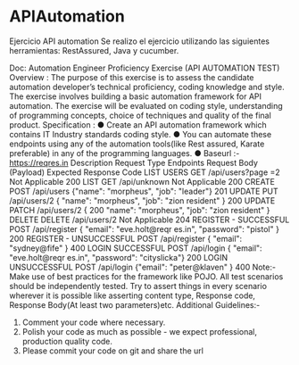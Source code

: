 # APIAutomation
Ejercicio API automation
Se realizo el ejercicio utilizando las siguientes herramientas:
RestAssured, Java y cucumber.

Doc:
Automation Engineer Proficiency Exercise
(API AUTOMATION TEST)
Overview :
The purpose of this exercise is to assess the candidate automation
developer’s technical proficiency, coding knowledge and style. The
exercise involves building a basic automation framework for API
automation. The exercise will be evaluated on coding style,
understanding of programming concepts, choice of techniques and
quality of the final product.
Specification :
● Create an API automation framework which contains IT Industry
standards coding style.
● You can automate these endpoints using any of the automation
tools(like Rest assured, Karate preferable) in any of the
programming languages.
● Baseurl :- https://reqres.in
Description Request
Type
Endpoints Request
Body
(Payload)
Expected
Response
Code
LIST USERS GET /api/users?page
=2
Not Applicable 200
LIST <RESOURCE> GET /api/unknown Not Applicable 200
CREATE POST /api/users {"name":
"morpheus",
"job":
"leader"}
201
UPDATE PUT /api/users/2 {
"name":
"morpheus",
"job":
"zion
resident"
}
200
UPDATE PATCH /api/users/2 { 200
"name":
"morpheus",
"job":
"zion
resident"
}
DELETE DELETE /api/users/2 Not Applicable 204
REGISTER -
SUCCESSFUL
POST /api/register {
"email":
"eve.holt@reqr
es.in",
"password":
"pistol"
}
200
REGISTER -
UNSUCCESSFUL
POST /api/register {
"email":
"sydney@fife"
}
400
LOGIN SUCCESSFUL POST /api/login
{ "email":
"eve.holt@reqr
es.in",
"password":
"cityslicka"}
200
LOGIN
UNSUCCESSFUL
POST /api/login
{"email":
"peter@klaven"
}
400
Note:-
Make use of best practices for the framework like POJO. All test
scenarios should be independently tested. Try to assert things
in every scenario wherever it is possible like asserting content
type, Response code, Response Body(At least two parameters)etc.
Additional Guidelines:-
1. Comment your code where necessary.
2. Polish your code as much as possible - we expect
professional, production quality code.
3. Please commit your code on git and share the url
